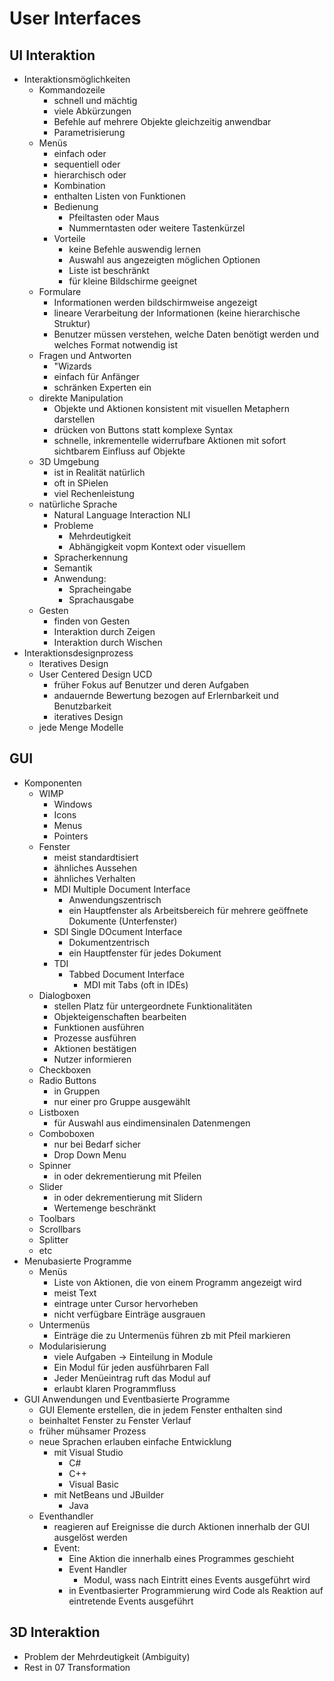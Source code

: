 # User Interfaces

## UI Interaktion
- Interaktionsmöglichkeiten
  - Kommandozeile
    - schnell und mächtig
    - viele Abkürzungen
    - Befehle auf mehrere Objekte gleichzeitig anwendbar
    - Parametrisierung
  - Menüs
    - einfach oder
    - sequentiell oder
    - hierarchisch oder
    - Kombination
    - enthalten Listen von Funktionen
    - Bedienung
      - Pfeiltasten oder Maus
      - Nummerntasten oder weitere Tastenkürzel
    - Vorteile
      - keine Befehle auswendig lernen
      - Auswahl aus angezeigten möglichen Optionen
      - Liste ist beschränkt
      - für kleine Bildschirme geeignet
  - Formulare
    - Informationen werden bildschirmweise angezeigt
    - lineare Verarbeitung der Informationen (keine hierarchische Struktur)
    - Benutzer müssen verstehen, welche Daten benötigt werden und welches Format notwendig ist
  - Fragen und Antworten
    - "Wizards
    - einfach für Anfänger
    - schränken Experten ein
  - direkte Manipulation
    - Objekte und Aktionen konsistent mit visuellen Metaphern darstellen
    - drücken von Buttons statt komplexe Syntax
    - schnelle, inkrementelle widerrufbare Aktionen mit sofort sichtbarem Einfluss auf Objekte
  - 3D Umgebung
    - ist in Realität natürlich
    - oft in SPielen
    - viel Rechenleistung
  - natürliche Sprache
    - Natural Language Interaction NLI
    - Probleme
      - Mehrdeutigkeit
      - Abhängigkeit vopm Kontext oder visuellem
    - Spracherkennung
    - Semantik
    - Anwendung:
      - Spracheingabe
      - Sprachausgabe
  - Gesten
    - finden von Gesten
    - Interaktion durch Zeigen
    - Interaktion durch Wischen
- Interaktionsdesignprozess
  - Iteratives Design
  - User Centered Design UCD
    - früher Fokus auf Benutzer und deren Aufgaben
    - andauernde Bewertung bezogen auf Erlernbarkeit und Benutzbarkeit
    - iteratives Design
  - jede Menge Modelle

## GUI
- Komponenten
  - WIMP
    - Windows
    - Icons
    - Menus
    - Pointers
  - Fenster
    - meist standardtisiert
    - ähnliches Aussehen
    - ähnliches Verhalten
    - MDI Multiple Document Interface
      - Anwendungszentrisch
      - ein Hauptfenster als Arbeitsbereich für mehrere geöffnete Dokumente (Unterfenster)
    - SDI Single DOcument Interface
      - Dokumentzentrisch
      - ein Hauptfenster für jedes Dokument
    - TDI
      - Tabbed Document Interface
        - MDI mit Tabs (oft in IDEs)
  - Dialogboxen
    - stellen Platz für untergeordnete Funktionalitäten
    - Objekteigenschaften bearbeiten
    - Funktionen ausführen
    - Prozesse ausführen
    - Aktionen bestätigen
    - Nutzer informieren
  - Checkboxen
  - Radio Buttons
    - in Gruppen 
    - nur einer pro Gruppe ausgewählt
  - Listboxen
    - für Auswahl aus eindimensinalen Datenmengen
  - Comboboxen
    - nur bei Bedarf sicher 
    - Drop Down Menu
  - Spinner
    - in oder dekrementierung mit Pfeilen
  - Slider
    - in oder dekrementierung mit Slidern
    - Wertemenge beschränkt
  - Toolbars
  - Scrollbars
  - Splitter
  - etc
- Menubasierte Programme
  - Menüs
    - Liste von Aktionen, die von einem Programm angezeigt wird
    - meist Text
    - eintrage unter Cursor hervorheben
    - nicht verfügbare Einträge ausgrauen
  - Untermenüs
    - Einträge die zu Untermenüs führen zb mit Pfeil markieren
  - Modularisierung
    - viele Aufgaben -> Einteilung in Module
    - Ein Modul für jeden ausführbaren Fall
    - Jeder Menüeintrag ruft das Modul auf
    - erlaubt klaren Programmfluss
- GUI Anwendungen und Eventbasierte Programme
  - GUI Elemente erstellen, die in jedem Fenster enthalten sind
  - beinhaltet Fenster zu Fenster Verlauf
  - früher mühsamer Prozess
  - neue Sprachen erlauben einfache Entwicklung
    - mit Visual Studio
      - C#
      - C++
      - Visual Basic
    - mit NetBeans und JBuilder
      - Java
  - Eventhandler
    - reagieren auf Ereignisse die durch Aktionen innerhalb der GUI ausgelöst werden
    - Event:
      - Eine Aktion die innerhalb eines Programmes geschieht
      - Event Handler
        - Modul, wass nach Eintritt eines Events ausgeführt wird
      - in Eventbasierter Programmierung wird Code als Reaktion auf eintretende Events ausgeführt

## 3D Interaktion
- Problem der Mehrdeutigkeit (Ambiguity)
- Rest in 07 Transformation
















